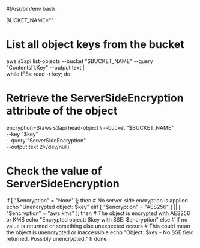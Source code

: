 #!/usr/bin/env bash

BUCKET_NAME="<bucket-name>"

# List all object keys from the bucket
aws s3api list-objects --bucket "$BUCKET_NAME" --query "Contents[].Key" --output text | \
while IFS= read -r key; do
  # Retrieve the ServerSideEncryption attribute of the object
  encryption=$(aws s3api head-object \
    --bucket "$BUCKET_NAME" \
    --key "$key" \
    --query "ServerSideEncryption" \
    --output text 2>/dev/null)

  # Check the value of ServerSideEncryption
  if [ "$encryption" = "None" ]; then
    # No server-side encryption is applied
    echo "Unencrypted object: $key"
  elif [ "$encryption" = "AES256" ] || [ "$encryption" = "aws:kms" ]; then
    # The object is encrypted with AES256 or KMS
    echo "Encrypted object: $key with SSE: $encryption"
  else
    # If no value is returned or something else unexpected occurs
    # This could mean the object is unencrypted or inaccessible
    echo "Object: $key - No SSE field returned. Possibly unencrypted."
  fi
done